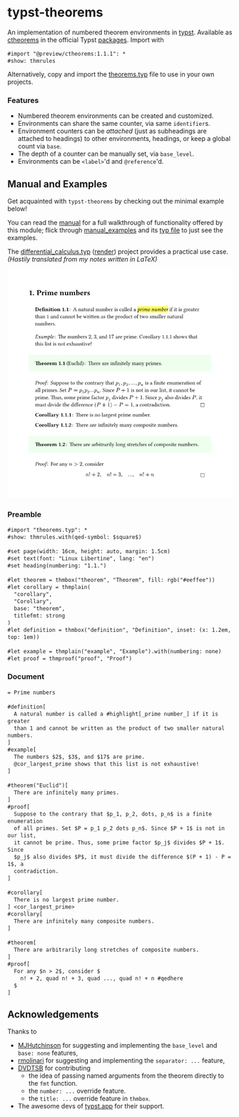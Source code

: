 # typst-theorems

An implementation of numbered theorem environments in
[typst](https://github.com/typst/typst).
Available as
[ctheorems](https://github.com/typst/packages/tree/main/packages/preview/ctheorems/1.1.1)
in the official Typst [packages](https://github.com/typst/packages/tree/main).
Import with

```typst
#import "@preview/ctheorems:1.1.1": *
#show: thmrules
```

Alternatively, copy and import the [theorems.typ](theorems.typ) file to use in
your own projects.

### Features
- Numbered theorem environments can be created and customized.
- Environments can share the same counter, via same `identifier`s.
- Environment counters can be _attached_ (just as subheadings are attached to headings) to other environments, headings, or keep a global count via `base`.
- The depth of a counter can be manually set, via `base_level`.
- Environments can be `<label>`'d and `@reference`'d.

## Manual and Examples
Get acquainted with `typst-theorems` by checking out the minimal example below!

You can read the [manual](manual.pdf) for a full walkthrough of functionality offered by this module; flick through [manual_examples](manual_examples.pdf) and its [typ file](manual_examples.typ) to just see the examples.

The [differential_calculus.typ](differential_calculus.typ) ([render](differential_calculus.pdf)) project provides a practical use case. _(Hastily translated from my notes written in LaTeX)_

![basic example](basic.png)

### Preamble
```typst
#import "theorems.typ": *
#show: thmrules.with(qed-symbol: $square$)

#set page(width: 16cm, height: auto, margin: 1.5cm)
#set text(font: "Linux Libertine", lang: "en")
#set heading(numbering: "1.1.")

#let theorem = thmbox("theorem", "Theorem", fill: rgb("#eeffee"))
#let corollary = thmplain(
  "corollary",
  "Corollary",
  base: "theorem",
  titlefmt: strong
)
#let definition = thmbox("definition", "Definition", inset: (x: 1.2em, top: 1em))

#let example = thmplain("example", "Example").with(numbering: none)
#let proof = thmproof("proof", "Proof")
```

### Document
```typst
= Prime numbers

#definition[
  A natural number is called a #highlight[_prime number_] if it is greater
  than 1 and cannot be written as the product of two smaller natural numbers.
]
#example[
  The numbers $2$, $3$, and $17$ are prime.
  @cor_largest_prime shows that this list is not exhaustive!
]

#theorem("Euclid")[
  There are infinitely many primes.
]
#proof[
  Suppose to the contrary that $p_1, p_2, dots, p_n$ is a finite enumeration
  of all primes. Set $P = p_1 p_2 dots p_n$. Since $P + 1$ is not in our list,
  it cannot be prime. Thus, some prime factor $p_j$ divides $P + 1$.  Since
  $p_j$ also divides $P$, it must divide the difference $(P + 1) - P = 1$, a
  contradiction.
]

#corollary[
  There is no largest prime number.
] <cor_largest_prime>
#corollary[
  There are infinitely many composite numbers.
]

#theorem[
  There are arbitrarily long stretches of composite numbers.
]
#proof[
  For any $n > 2$, consider $
    n! + 2, quad n! + 3, quad ..., quad n! + n #qedhere
  $
]
```


## Acknowledgements

Thanks to

- [MJHutchinson](https://github.com/MJHutchinson) for suggesting and
  implementing the `base_level` and `base: none` features,
- [rmolinari](https://github.com/rmolinari) for suggesting and
  implementing the `separator: ...` feature,
- [DVDTSB](https://github.com/DVDTSB) for contributing
  - the idea of passing named arguments from the theorem directly to the `fmt`
    function.
  - the `number: ...` override feature.
  - the `title: ...` override feature in `thmbox`.
- The awesome devs of [typst.app](https://typst.app/) for their
  support.

